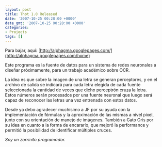 ```yaml
---
layout: post
title: Thot 1.0 Released
date: '2007-10-25 00:28:00 +0000'
date_gmt: '2007-10-25 00:28:00 +0000'
categories:
- Projects
tags: []
---
```


Para bajar, aquí: [http://alphagma.googlepages.com/](http://alphagma.googlepages.com/home)

Este programa es la fuente de datos para un sistema de redes neuronales a diseñar próximamente, para un trabajo académico sobre OCR.

La idea es que sobre la imagen de una letra se generan perceptores, y en el archivo de salida se indicará para cada letra elegida de cada fuente seleccionada la cantidad de veces que dicho perceptrón cruza la letra. Estos números serán procesados por una fuente neuronal que luego será capaz de reconocer las letras una vez entrenada con estos datos.

Desde ya debo agradecer muchísimo a JF por su ayuda con la implementación de fórmulas y la aproximación de las mismas a nivel pixel, junto con su orientación de manejo de imágenes. También a Gato Gris por su idea en cuanto a la forma de encararlo, que mejoró la performance y permitió la posibilidad de identificar múltiples cruces.

_Soy un zorrinito programador._

